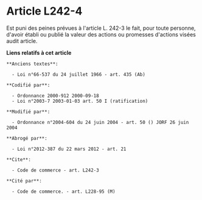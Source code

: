 # Article L242-4

Est puni des peines prévues à l'article L. 242-3 le fait, pour toute personne, d'avoir établi ou publié la valeur des actions
ou promesses d'actions visées audit article.

**Liens relatifs à cet article**

	**Anciens textes**:

	  - Loi n°66-537 du 24 juillet 1966 - art. 435 (Ab)

	**Codifié par**:

	  - Ordonnance 2000-912 2000-09-18
	  - Loi n°2003-7 2003-01-03 art. 50 I (ratification)

	**Modifié par**:

	  - Ordonnance n°2004-604 du 24 juin 2004 - art. 50 () JORF 26 juin 2004

	**Abrogé par**:

	  - Loi n°2012-387 du 22 mars 2012 - art. 21

	**Cite**:

	  - Code de commerce - art. L242-3

	**Cité par**:

	  - Code de commerce. - art. L228-95 (M)
